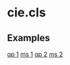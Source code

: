cie.cls
=======

## Examples

[qp 1](examples/1.pdf)
[ms 1](examples/1-ms.pdf)
[qp 2](examples/2.pdf)
[ms 2](examples/2-ms.pdf)
